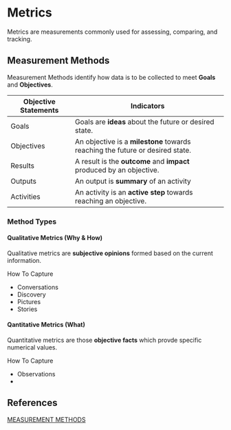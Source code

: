 # Metrics
Metrics are measurements commonly used for assessing, comparing, and tracking. 

## Measurement Methods
Measurement Methods identify how data is to be collected to meet **Goals** and **Objectives**.

|Objective Statements|Indicators|
|--------------------|------|
|Goals|Goals are **ideas** about the future or desired state.|
|Objectives|An objective is a **milestone** towards reaching the future or desired state.|
|Results| A result is the **outcome** and **impact** produced by an objective.|
|Outputs | An output is **summary** of an activity|
|Activities|An activity is an **active step** towards reaching an objective.|

### Method Types

#### Qualitative Metrics (Why & How)
Qualitative metrics are **subjective opinions** formed based on the current information.

How To Capture
* Conversations
* Discovery
* Pictures
* Stories

#### Qantitative Metrics (What)
Quantitative metrics are those **objective facts** which provde specific numerical values. 

How To Capture
* Observations
* 

## References
[MEASUREMENT METHODS](https://mealdprostarter.org/measurement-methods/)
